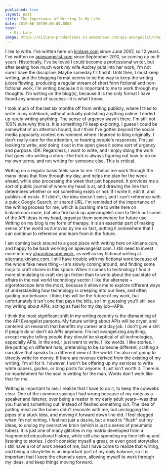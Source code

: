 ```yaml
---
published: true
layout: post
title: The Importance of Writing In My Life
date: 2019-06-16T09:00:00.000Z
tags:
  - Kin Lane
image: https://kinlane-productions.s3.amazonaws.com/api-evangelist/chair-in-corner.jpg
---
```


I like to write. I've written here on [kinlane.com](http://kinlane.com) since June 2007, so 12 years. I've written on [apievangelist.com](http://apievangelist.com) since September 2010, so coming up on 9 years. Historically, I've believed I could become a professional writer, but after seeing how much work my wife Audrey puts into her work, I'm not sure I have the discipline. Maybe someday I'll find it. Until then, I must keep writing, and the blogging format seems to be the way to keep the writing juices flowing, producing a regular stream of short form fictional and non-fictional work. I'm writing because it is important to me to work through my thoughts. I'm writing on the blog(s), because it is the only format I have found any amount of success--it is what I know.

I took much of the last six months off from writing publicly, where I tried to write in my notebook, without actually publishing anything online. I ended up rarely writing anything. The sense of urgency wasn't there. I'm still not 100% sure why this is. It is something I'll keep exploring. I guess I could be somewhat of an attention hound, but I think I've gotten beyond the social media popularity contest environment where I learned to blog originally. I don't really care for the attention, or hearing people's responses, I'm just looking to write, and doing it out in the open gives it some sort of urgency and purpose. IDK. Regardless, I want to write, and I enjoy doing the work that goes into writing a story--the trick is always figuring out how to do on my own terms, and not writing for someone else. This is critical.

Writing on a regular basis feels sane to me. It helps me work through the many ideas that flow through my day, and helps me plan for the week ahead, while also processing the week that just happened. It provides me a sort of public journal of where my head is at, and drawing the line that determines whether or not something exists or not. If I write it, edit it, and publish--it exists. If I didn't, the idea doesn't exist, and I can't reference with a quick Google Search, or shared URL. I'm reminded of the importance of the writing process for me, which is pushing me to write here on kinlane.com more, but also fire back up apievangelist.com to flesh out some of the API ideas in my head, organize them somewhere for future use. Writing on my blog is my form of therapy. It is an essential part of making sense of the world as it moves by me so fast, putting it somewhere that I can continue to reference and learn from in the future.

I am coming back around to a good place with writing here on kinlane.com, and happy to be back working on apievangelist.com. I still need to invest more into my [algorotoscope.work](http://algorithmic.rotoscope.work/), as well as my fictional writing at [alternate.kinlane.com](http://alternate.kinlane.com). I still have trouble with my fictional work because of the whole fake news thing--I am slowly coming around, and finding some mojo to craft stories in this space. When it comes to technology I find it more stimulating to craft design fiction than to write about the sad state of affairs in the real world technology sector. I like the alternate + algorotoscope lens the most, because it allows me to explore different ways of understanding how technology is creeping into our lives, and often guiding our behavior. I think this will be the future of my work, but unfortunately it isn't one that pays the bills, so I'm guessing you'll still see my writing about APIs, acting as fuel for my day job--APIs.

I think the most significant shift in my writing recently is the dismantling of the API Evangelist persona. My future writing about APIs will be dryer, and centered on research that benefits my career and day job. I don't give a shit if people do or don't do APIs anymore. I'm not evangelizing anything, except maybe telling people they should be skeptical of all technologies, especially APIs. In the end, I just want to write. I like words. I like stories. I like putting on different hats, pretending to be someone different, crafting a narrative that speaks to a different view of the world. I'm also not going to directly write for money. If there are revenue derived from the existing of my writing, I'm all for it. However, I won't be offering up my services to write white papers, guides, or blog posts for anyone. It just isn't worth it. There is no nourishment for the soul in writing for the man. Words don't work like that for me.

Writing is important to me. I realize that I have to do it, to keep the cobwebs clear. One of the common sayings I had wrong because of my roots as a speaker and listener, over being a reader in my early adult years--was that you flushed something out, instead of fleshed something out. The idea of putting meat on the bones didn't resonate with me, but unclogging the pipes of a stuck idea, and moving it forward down line did. I feel clogged when I'm not writing. I feel not just a desire, but a need to "flush" out my ideas, to unclog my overactive brain (which is just a series of pneumatic tubes). It is just one of many glitches in my matrix developed from a fragmented educational history, while still also spending my time telling and listening to stories. I don't consider myself a great, or even good storyteller. I still have a lot of work ahead of me, but I have come to realize that writing, and being a storyteller is an important part of my daily balance, so it is important that I keep the channels open, allowing myself to work through my ideas, and keep things moving forward.
